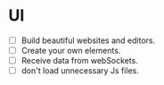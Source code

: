 # UI
- [ ] Build beautiful websites and editors.
- [ ] Create your own elements.
- [ ] Receive data from webSockets.
- [ ] don't load unnecessary Js files.
